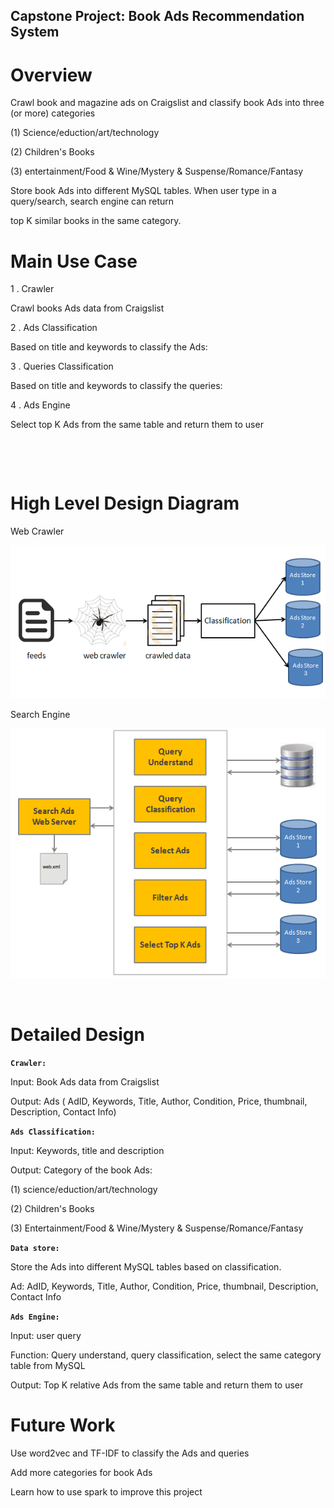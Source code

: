 Capstone Project: Book Ads Recommendation System
---



# Overview

Crawl book and magazine ads on Craigslist and classify book Ads into three (or more) categories 

(1) Science/eduction/art/technology

(2) Children's Books

(3) entertainment/Food & Wine/Mystery & Suspense/Romance/Fantasy

Store book Ads into different MySQL tables. When user type in a query/search, search engine can return 

top K similar books in the same category. 





# Main Use Case

1 . Crawler

Crawl books Ads data from Craigslist

2 . Ads Classification

Based on title and keywords to classify the Ads: 

3 . Queries Classification 

Based on title and keywords to classify the queries: 

4 . Ads Engine

Select top K Ads from the same table and return them to user

​    

​     

# High Level Design Diagram

 Web Crawler

![webcrawler](https://github.com/yumao1008/capstone/blob/master/webcrawler.PNG)



Search  Engine

![searchEngine](https://github.com/yumao1008/capstone/blob/master/searchEngine.PNG)

​   

  



# Detailed Design

**```Crawler:```**

Input: Book Ads data from Craigslist 

Output:  Ads ( AdID, Keywords, Title, Author, Condition, Price, thumbnail, Description, Contact Info)

**```Ads Classification:```**

Input: Keywords, title and description

Output: Category of the book Ads:

(1) science/eduction/art/technology

(2) Children's Books 

(3) Entertainment/Food & Wine/Mystery & Suspense/Romance/Fantasy

**```Data store:```**  

Store the Ads into different MySQL tables based on classification.

 Ad:  AdID, Keywords, Title, Author, Condition, Price, thumbnail, Description, Contact Info

**```Ads Engine:```**

Input: user query

Function: Query understand, query classification, select the same category table from MySQL

Output: Top K relative Ads from the same table and return them to user





# Future Work

Use word2vec and TF-IDF to classify the Ads and queries

Add more categories for book Ads 

Learn how to use spark to improve this project
